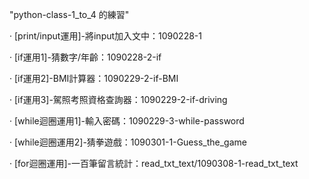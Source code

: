 "python-class-1_to_4 的練習"

‧ [print/input運用]-將input加入文中：1090228-1

‧ [if運用1]-猜數字/年齡：1090228-2-if

‧ [if運用2]-BMI計算器：1090229-2-if-BMI

‧ [if運用3]-駕照考照資格查詢器：1090229-2-if-driving

‧ [while迴圈運用1]-輸入密碼：1090229-3-while-password

‧ [while迴圈運用2]-猜拳遊戲：1090301-1-Guess_the_game

‧ [for迴圈運用]-一百筆留言統計：read_txt_text/1090308-1-read_txt_text
